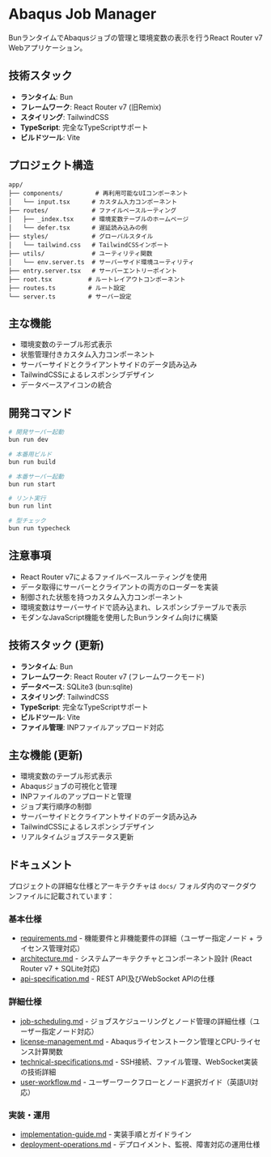 # Abaqus Job Manager

BunランタイムでAbaqusジョブの管理と環境変数の表示を行うReact Router v7 Webアプリケーション。

## 技術スタック

- **ランタイム**: Bun
- **フレームワーク**: React Router v7 (旧Remix)
- **スタイリング**: TailwindCSS
- **TypeScript**: 完全なTypeScriptサポート
- **ビルドツール**: Vite

## プロジェクト構造

```
app/
├── components/         # 再利用可能なUIコンポーネント
│   └── input.tsx      # カスタム入力コンポーネント
├── routes/            # ファイルベースルーティング
│   ├── _index.tsx     # 環境変数テーブルのホームページ
│   └── defer.tsx      # 遅延読み込みの例
├── styles/            # グローバルスタイル
│   └── tailwind.css   # TailwindCSSインポート
├── utils/             # ユーティリティ関数
│   └── env.server.ts  # サーバーサイド環境ユーティリティ
├── entry.server.tsx   # サーバーエントリーポイント
├── root.tsx          # ルートレイアウトコンポーネント
├── routes.ts         # ルート設定
└── server.ts         # サーバー設定
```

## 主な機能

- 環境変数のテーブル形式表示
- 状態管理付きカスタム入力コンポーネント
- サーバーサイドとクライアントサイドのデータ読み込み
- TailwindCSSによるレスポンシブデザイン
- データベースアイコンの統合

## 開発コマンド

```bash
# 開発サーバー起動
bun run dev

# 本番用ビルド
bun run build

# 本番サーバー起動
bun run start

# リント実行
bun run lint

# 型チェック
bun run typecheck
```

## 注意事項

- React Router v7によるファイルベースルーティングを使用
- データ取得にサーバーとクライアントの両方のローダーを実装
- 制御された状態を持つカスタム入力コンポーネント
- 環境変数はサーバーサイドで読み込まれ、レスポンシブテーブルで表示
- モダンなJavaScript機能を使用したBunランタイム向けに構築

## 技術スタック (更新)

- **ランタイム**: Bun
- **フレームワーク**: React Router v7 (フレームワークモード)
- **データベース**: SQLite3 (bun:sqlite)
- **スタイリング**: TailwindCSS
- **TypeScript**: 完全なTypeScriptサポート
- **ビルドツール**: Vite
- **ファイル管理**: INPファイルアップロード対応

## 主な機能 (更新)

- 環境変数のテーブル形式表示
- Abaqusジョブの可視化と管理
- INPファイルのアップロードと管理
- ジョブ実行順序の制御
- サーバーサイドとクライアントサイドのデータ読み込み
- TailwindCSSによるレスポンシブデザイン
- リアルタイムジョブステータス更新

## ドキュメント

プロジェクトの詳細な仕様とアーキテクチャは `docs/` フォルダ内のマークダウンファイルに記載されています：

### 基本仕様
- [requirements.md](docs/requirements.md) - 機能要件と非機能要件の詳細（ユーザー指定ノード + ライセンス管理対応）
- [architecture.md](docs/architecture.md) - システムアーキテクチャとコンポーネント設計 (React Router v7 + SQLite対応)
- [api-specification.md](docs/api-specification.md) - REST API及びWebSocket APIの仕様

### 詳細仕様
- [job-scheduling.md](docs/job-scheduling.md) - ジョブスケジューリングとノード管理の詳細仕様（ユーザー指定ノード対応）
- [license-management.md](docs/license-management.md) - Abaqusライセンストークン管理とCPU-ライセンス計算関数
- [technical-specifications.md](docs/technical-specifications.md) - SSH接続、ファイル管理、WebSocket実装の技術詳細
- [user-workflow.md](docs/user-workflow.md) - ユーザーワークフローとノード選択ガイド（英語UI対応）

### 実装・運用
- [implementation-guide.md](docs/implementation-guide.md) - 実装手順とガイドライン
- [deployment-operations.md](docs/deployment-operations.md) - デプロイメント、監視、障害対応の運用仕様